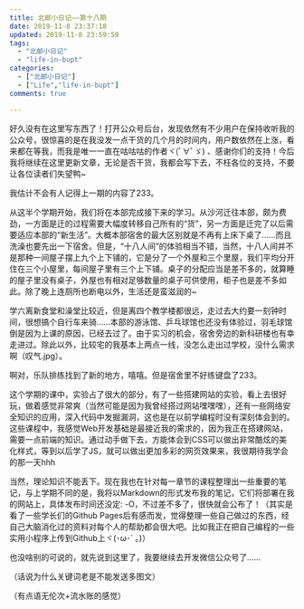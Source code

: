 ```yaml
---
title: 北邮小日记——第十八期 
date: 2019-11-8 23:37:18 
updated: 2019-11-8 23:59:59 
tags:
  - "北邮小日记"
  - "life-in-bupt"
categories:
  - ["北邮小日记"]
  - ["Life","life-in-bupt"]
comments: true

---
```


好久没有在这里写东西了！打开公众号后台，发现依然有不少用户在保持收听我的公众号，很惊喜的是在我没发一点干货的几个月的时间内，用户数依然在上涨，看来都在等我，而我是唯一一直在咕咕咕的作者ヾ(ﾟ∀ﾟゞ)
、感谢你们的支持！今后我将继续在这里更新文章，无论是否干货，我都会写下去，不枉各位的支持，不要让各位读者们失望鸭~

我估计不会有人记得上一期的内容了233。

<!--more-->

从这半个学期开始，我们将在本部完成接下来的学习。从沙河迁往本部，颇为费劲，一方面是迁的过程需要大幅度转移自己所有的“货”，另一方面是迁完了以后需要适应本部的“新生活”。大概本部宿舍的最大区别就是不再有上床下桌了……而且洗澡也要先出一下宿舍。但是，“十八人间”的体验相当不错，当然，十八人间并不是那种一间屋子摆上九个上下铺的，它是分了一个外屋和三个里屋，我们平均分开住在三个小屋里，每间屋子里有三个上下铺。桌子的分配应当是差不多的，就算睡的屋子里没有桌子，外屋也有相对足够数量的桌子可供使用，柜子也是差不多如此。除了晚上连厕所也断电以外，生活还是蛮滋润的~

学六离新食堂和澡堂比较近，但是离四个教学楼都很远，走过去大约要一刻钟时间，很想搞个自行车来骑……本部的游泳馆、乒乓球馆也还没有体验过，羽毛球馆倒是因为上课的原因，已经去过了。由于实习的机会，宿舍旁边的新科研楼也有幸走进过。除此以外，比较宅的我基本上两点一线，没怎么走出过学校，没什么需求啊（叹气.jpg）。

啊对，乐队排练找到了新的地方，嘻嘻。但是宿舍里不好练键盘了233。

这个学期的课中，实验占了很大的部分，有了一些搭建网站的实验，看上去很好玩，做着感觉非常爽（当然可能是因为我曾经搭过网站嘿嘿嘿），还有一些网络安全知识的应用，深入代码中发掘漏洞，这也是在以前学编程时没有深刻体会到的。这些课程中，我感觉Web开发基础是最接近我的需求的，因为我正在搭建网站，需要一点前端的知识。通过动手做下去，方能体会到CSS可以做出非常酷炫的美化样式，等到以后学了JS，就可以做出更加多彩的网页效果来，我很期待我学会的那一天hhh

当然，理论知识不能丢下。现在我也在针对每一章节的课程整理出一些重要的笔记，与上学期不同的是，我将以Markdown的形式发布我的笔记，它们将部署在我的网站上，具体发布时间还没定:
-O，不过差不多了，很快就会公布了！（其实是看了一些学长们的Github Pages后有感而发，觉得整理一些自己做过的东西，经自己大脑消化过的资料对每个人的帮助都会很大吧。比如我正在把自己编程的一些实用小程序上传到Github上ヾ(･ω･`
｡)）

也没啥别的可说的，就先说到这里了，我要继续去开发微信公众号了……

（话说为什么关键词老是不能发送多图文）

（有点语无伦次+流水账的感觉）
